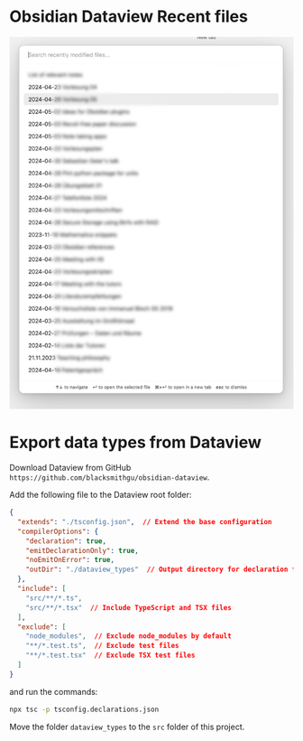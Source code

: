 # Obsidian Dataview Recent files

![Screenshot](docs/images/Screenshot.png)


# Export data types from Dataview

Download Dataview from GitHub `https://github.com/blacksmithgu/obsidian-dataview`.

Add the following file to the Dataview root folder:

```json
{
  "extends": "./tsconfig.json",  // Extend the base configuration
  "compilerOptions": {
    "declaration": true,
    "emitDeclarationOnly": true,
    "noEmitOnError": true,
    "outDir": "./dataview_types"  // Output directory for declaration files
  },
  "include": [
    "src/**/*.ts",
    "src/**/*.tsx"  // Include TypeScript and TSX files
  ],
  "exclude": [
    "node_modules",  // Exclude node_modules by default
    "**/*.test.ts",  // Exclude test files
    "**/*.test.tsx"  // Exclude TSX test files
  ]
}
```

and run the commands:

```bash
npx tsc -p tsconfig.declarations.json
```

Move the folder `dataview_types` to the `src` folder of this project.